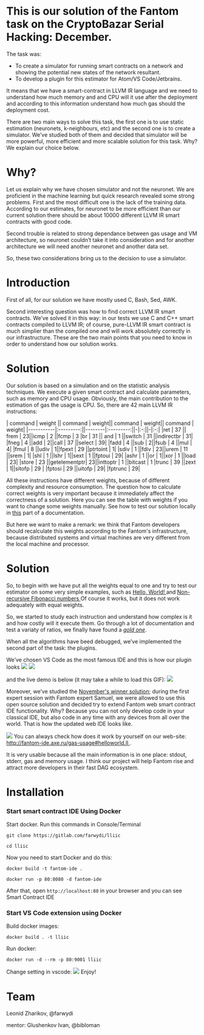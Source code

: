 # This is our solution of the Fantom task on the CryptoBazar Serial Hacking: December.

The task was:
<ul>
    <li> To create a simulator for running smart contracts on a network and showing the potential new states of the network resultant.
    <li> To develop a plugin for this estimator for Atom/VS Code/Jetbrains.
</ul>

It means that we have a smart-contract in LLVM IR language and we need to understand how much memory and and CPU will it use after the deployment and according to this information understand how much gas should the deployment cost.

There are two main ways to solve this task, the first one is to use static estimation (neuronets, k-neighbours, etc) and the second one is to create a simulator. We’ve studied both of them and decided that simulator will be more powerful, more efficient and more scalable solution for this task. Why? We explain our choice below.

# Why?
Let us explain why we have chosen simulator and not the neuronet. We are proficient in the machine learning but quick research revealed some strong problems. First and the most difficult one is the lack of the training data. According to our estimates, for neuronet to be more efficient than our current solution there should be about 10000 different LLVM IR smart contracts with good code.

Second trouble is related to strong dependance between gas usage and VM architecture, so neuronet couldn’t take it into consideration and for another architecture we will need another neuronet and another data set.

So, these two considerations bring us to the decision to use a simulator.

# Introduction
First of all, for our solution we have mostly used C, Bash, Sed, AWK.

Second interesting question was how to find correct LLVM IR smart contracts. We’ve solved it in this way: in our tests we use C and C++ smart contracts compiled to LLVM IR; of course, pure-LLVM IR smart contract is much simplier than the compiled one and will work absolutely correctly in our infrastructure.
These are the two main points that you need to know in order to understand how our solution works.

# Solution
Our solution is based on a simulation and on the statistic analysis techniques. We execute a given smart contract and calculate parameters, such as memory and CPU usage. Obviously, the main contribution to the estimation of gas the usage is CPU.
So, there are 42 main LLVM IR instructions:

| command | weight || command | weight|| command | weight|| command | weight|
|-----------|:---------:||--------|:---------:||-|:-:||-|:-:|
|ret        |   37 ||  frem  |        23||icmp       |   2  ||fcmp        |  3
|br         |   31 ||   and  |  1 ||switch     |   31 ||indirectbr |  31|
|fneg       |   4  ||add        |   2||call       |   37 ||select      |  39|
|fadd       |   4  ||sub        |   2||fsub       |   4  ||mul        |   4|
|fmul       |   8  ||udiv       |   1||fpext      |   29 ||ptrtoint    | 1|
|sdiv       |   1  ||fdiv       |   23||urem       |   11 ||srem       |   1|
|shl        |   1  ||lshr        |  1||sext       |   1  ||fptoui      |  29|
|ashr       |   1  ||or          |  1||xor        |   1  ||load        |  23|
|store      |   23 ||getelementptr| 23||inttoptr   |   1  ||bitcast     |  1
|trunc      |   39 ||zext        |  1||sitofp     |   29 |
|fptosi     |   29 ||uitofp      |  29|
|fptrunc     |  29|

All these instructions have different weights, because of different complexity and resource consumption.
The question how to calculate correct weights is very important because it immediately affect the correctness of a solution.
Here you can see the table with weights if you want to change some weights manually. See how to test our solution locally in [this](#Installation) part of a documentation.

But here we want to make a remark: we think that Fantom developers should recalculate this weights according to the Fantom's infrastructure, because distributed systems and virtual machines are very different from the local machine and processor.

# Solution
So, to begin with we have put all the weights equal to one and try to test our estimator on some very simple examples, such as <a href="https://github.com/shdown/lliic/blob/master/examples/fib.c"> Hello, World! </a> and <a href="https://github.com/shdown/lliic/blob/master/examples/fib.c"> Non-recursive Fibonacci numbers </a>
Of course it works, but it does not work adequately with equal weights.

So, we started to study each instruction and understand how complex is it and how costly will it execute them. Go through a lot of documentation and test a variaty of ratios, we finally have found a <a href="https://github.com/shdown/lliic/blob/master/lliic/table">*gold one*</a>.

When all the algorithms have beed debugged, we’ve implemented the second part of the task: the plugins.

We’ve chosen VS Code as the most famous IDE and this is how our plugin looks
<img src="/img/VSCodeView1.png">
<img src="/img/VSCodeView2.png">

 and the live demo is below (it may take a while to load this GIF):
<img src="/img/end3.gif?inline=false">


Moreover, we’ve studied the <a href="https://github.com/Fantom-foundation/serial_hacking_fantom_rbvm">November's winner solution</a>; during the first expert session with Fantom expert Samuel, we were allowed to use this open source solution and decided try to extend Fantom web smart contract IDE functionality. Why? Because you can not only develop code in your classical IDE, but also code in any time with any devices from all over the world. That is how the updated web IDE looks like.

<img src="/img/FantomIDE.png">
You can always check how does it work by yourself on our web-site: <a href="http://fantom-ide.axe.ru/gas-usage#helloworld.ll"> http://fantom-ide.axe.ru/gas-usage#helloworld.ll </a>.


It is very usable because all the main information is in one place: stdout, stderr, gas and memory usage. I think our project will help Fantom rise and attract more developers in their fast DAG ecosystem.

# Installation
### Start smart contract IDE Using Docker
Start docker.
Run this commands in Console/Terminal

```
git clone https://gitlab.com/farwydi/lliic

cd lliic
```

Now you need to start Docker and do this:
```
docker build -t fantom-ide .

docker run -p 80:8080 -d fantom-ide
```
After that, open `http://localhost:80` in your browser and you can see Smart Contract IDE


### Start VS Code extension using Docker

Build docker images:

`docker build . -t lliic`

Run docker:

`docker run -d --rm -p 80:9001 lliic`

Change setting in vscode:
<img src="/img/VSCodeSettings.png">
Enjoy!

# Team

Leonid Zharikov, @farwydi

mentor: Glushenkov Ivan, @bibloman
